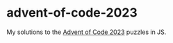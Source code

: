 # advent-of-code-2023
My solutions to the [Advent of Code 2023](https://adventofcode.com/2023) puzzles in JS.
